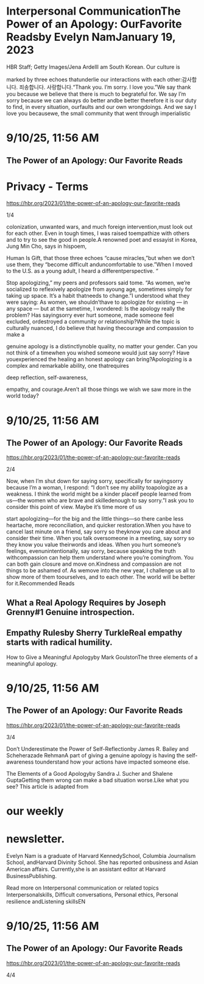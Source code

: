 # Interpersonal CommunicationThe Power of an Apology: OurFavorite Readsby Evelyn NamJanuary 19, 2023

HBR Staff; Getty Images/Jena ArdellI am South Korean. Our culture is

marked by three echoes thatunderlie our interactions with each other:감사합니다. 죄송합니다. 사랑합니다.“Thank you. I’m sorry. I love you.”We say thank you because we believe that there is much to begrateful for. We say I’m sorry because we can always do better andbe better therefore it is our duty to find, in every situation, ourfaults and our own wrongdoings. And we say I love you becausewe, the small community that went through imperialistic

# 9/10/25, 11:56 AM

## The Power of an Apology: Our Favorite Reads

# Privacy - Terms

https://hbr.org/2023/01/the-power-of-an-apology-our-favorite-reads

1/4

colonization, unwanted wars, and much foreign intervention,must look out for each other. Even in tough times, I was raised toempathize with others and to try to see the good in people.A renowned poet and essayist in Korea, Jung Min Cho, says in hispoem,

Human Is Gift, that those three echoes “cause miracles,”but when we don’t use them, they “become difficult anduncomfortable to use.”When I moved to the U.S. as a young adult, I heard a differentperspective. “

Stop apologizing,” my peers and professors said tome. “As women, we’re socialized to reflexively apologize from ayoung age, sometimes simply for taking up space. It’s a habit thatneeds to change.”I understood what they were saying: As women, we shouldn’thave to apologize for existing — in any space — but at the sametime, I wondered: Is the apology really the problem? Has sayingsorry ever hurt someone, made someone feel excluded, ordestroyed a community or relationship?While the topic is culturally nuanced, I do believe that having thecourage and compassion to make a

genuine apology is a distinctlynoble quality, no matter your gender. Can you not think of a timewhen you wished someone would just say sorry? Have youexperienced the healing an honest apology can bring?Apologizing is a complex and remarkable ability, one thatrequires

deep reflection, self-awareness,

empathy, and courage.Aren’t all those things we wish we saw more in the world today?

# 9/10/25, 11:56 AM

## The Power of an Apology: Our Favorite Reads

https://hbr.org/2023/01/the-power-of-an-apology-our-favorite-reads

2/4

Now, when I’m shut down for saying sorry, specifically for sayingsorry because I’m a woman, I respond: “I don’t see my ability toapologize as a weakness. I think the world might be a kinder placeif people learned from us—the women who are brave and skilledenough to say sorry.”I ask you to consider this point of view. Maybe it’s time more of us

start apologizing—for the big and the little things—so there canbe less heartache, more reconciliation, and quicker restoration.When you have to cancel last minute on a friend, say sorry so theyknow you care about and consider their time. When you talk oversomeone in a meeting, say sorry so they know you value theirwords and ideas. When you hurt someone’s feelings, evenunintentionally, say sorry, because speaking the truth withcompassion can help them understand where you’re comingfrom. You can both gain closure and move on.Kindness and compassion are not things to be ashamed of. As wemove into the new year, I challenge us all to show more of them toourselves, and to each other. The world will be better for it.Recommended Reads

## What a Real Apology Requires by Joseph Grenny#1 Genuine introspection.

## Empathy Rulesby Sherry TurkleReal empathy starts with radical humility.

How to Give a Meaningful Apologyby Mark GoulstonThe three elements of a meaningful apology.

# 9/10/25, 11:56 AM

## The Power of an Apology: Our Favorite Reads

https://hbr.org/2023/01/the-power-of-an-apology-our-favorite-reads

3/4

Don’t Underestimate the Power of Self-Reflectionby James R. Bailey and Scheherazade RehmanA part of giving a genuine apology is having the self-awareness tounderstand how your actions have impacted someone else.

The Elements of a Good Apologyby Sandra J. Sucher and Shalene GuptaGetting them wrong can make a bad situation worse.Like what you see? This article is adapted from

# our weekly

# newsletter.

Evelyn Nam is a graduate of Harvard KennedySchool, Columbia Journalism School, andHarvard Divinity School. She has reported onbusiness and Asian American aﬀairs. Currently,she is an assistant editor at Harvard BusinessPublishing.

Read more on Interpersonal communication or related topics Interpersonalskills, Difﬁcult conversations, Personal ethics, Personal resilience andListening skillsEN

# 9/10/25, 11:56 AM

## The Power of an Apology: Our Favorite Reads

https://hbr.org/2023/01/the-power-of-an-apology-our-favorite-reads

4/4